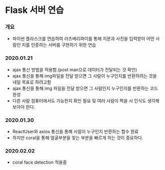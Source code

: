 # Flask 서버 연습

### 개요

* 파이썬 플라스크를 연습하여 라즈베리파이를 통해 지문과 사진을 입력받아 어떤 사람인 지를 인증하는 서버를 구현하기 위한 연습



### 2020.01.21

* ajax 통신 방법을 적용함.(post man으로 데이터가 전달되는 것 확인)
* ajax 통신을 통해 img파일을 전달 받으면 그 사람이 누구인지를 반환하려는 것을 내일 목표로 하려고함
* ajax 통신을 통해 img 파일을 전달 받으면 그 사람인지 누구인지를 반환하는 코드 완성
* 다른 사람 컴퓨터에서도 가능한지 확인 필요 및 여러 사람이 찍을 시 인식도 생각해 보아야 한다.

### 2020.01.30

* ReactUser와 axios 통신을 통해 사람이 누구인지 반환하는 함수 완료
* 하지만 coral을 통해 얼굴부분을 찾는 부분을 빠르게 하는 것이 중요하다.

### 2020.02.02

* coral face detection 적용중



